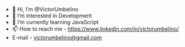 - 👋 Hi, I’m @VictorUmbelino
- 👀 I’m interested in Development
- 🌱 I’m currently learning JavaScript
- 📫 How to reach me - https://www.linkedin.com/in/victorumbelino/ 
- E-mail - victorumbelino@gmail.com


<!---
VictorUmbelino/VictorUmbelino is a ✨ special ✨ repository because its `README.md` (this file) appears on your GitHub profile.
You can click the Preview link to take a look at your changes.
--->
